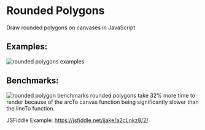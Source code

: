 # Rounded Polygons
Draw rounded polygons on canvases in JavaScript

## Examples:
![rounded polygons examples](https://i.imgur.com/JyxWX2V.png)

## Benchmarks:
![rounded polygon benchmarks](https://i.imgur.com/nfFRvee.png)
rounded polygons take 32% more time to render because of the arcTo canvas function being significantly slower than the lineTo function.

JSFiddle Example: https://jsfiddle.net/ijake/a2cLnkz8/2/
